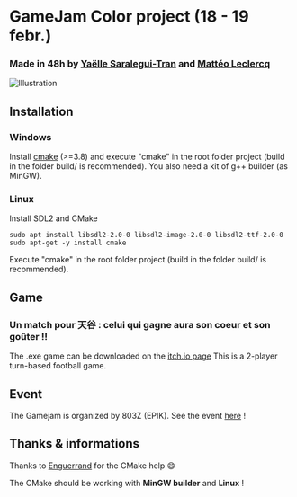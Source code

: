 # GameJam Color project (18 - 19 febr.)
### Made in 48h by [Yaëlle Saralegui-Tran](https://github.com/yaelleainhoa) and [Mattéo Leclercq](https://github.com/MatteoL-W/)

![Illustration](https://matteo-leclercq.fr/uploads/thumb/square-format-6212bfe09a120.png)

## Installation

### Windows

Install [cmake](https://cmake.org/download/) (>=3.8) and execute "cmake" in the root folder project (build in the folder build/ is recommended).
You also need a kit of g++ builder (as MinGW).

### Linux

Install SDL2 and CMake
```
sudo apt install libsdl2-2.0-0 libsdl2-image-2.0-0 libsdl2-ttf-2.0-0
sudo apt-get -y install cmake
```

Execute "cmake" in the root folder project (build in the folder build/ is recommended).

## Game

### Un match pour 天谷 : celui qui gagne aura son coeur et son goûter !!

The .exe game can be downloaded on the [itch.io page](https://matteol-w.itch.io/un-match-pour-celui-qui-gagne-aura-son-coeur-et-son-goter)
This is a 2-player turn-based football game.

## Event

The Gamejam is organized by 803Z (EPIK). See the event [here](https://www.facebook.com/events/4868608719860998?ref=newsfeed) !

## Thanks & informations

Thanks to [Enguerrand](https://github.com/dsmtE) for the CMake help 😄

The CMake should be working with **MinGW builder** and **Linux** !
